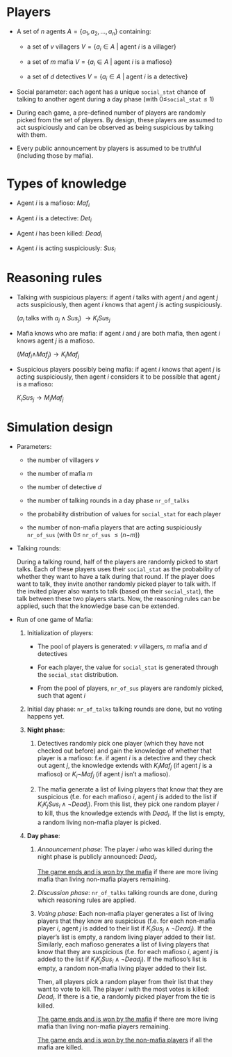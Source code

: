 # Players

-   A set of *n* agents
    *A* = {*a*<sub>1</sub>, *a*<sub>2</sub>, ..., *a*<sub>*n*</sub>}
    containing:

    -   a set of *v* villagers
        *V* = {*a*<sub>*i*</sub> ∈ *A* \| agent *i* is a villager}

    -   a set of *m* mafia
        *V* = {*a*<sub>*i*</sub> ∈ *A* \| agent *i* is a mafioso}

    -   a set of *d* detectives
        *V* = {*a*<sub>*i*</sub> ∈ *A* \| agent *i* is a detective}

-   Social parameter: each agent has a unique `social_stat` chance of
    talking to another agent during a day phase (with
    0≤`social_stat` ≤ 1)

-   During each game, a pre-defined number of players are randomly
    picked from the set of players. By design, these players are assumed
    to act suspiciously and can be observed as being suspicious by
    talking with them.

-   Every public announcement by players is assumed to be truthful
    (including those by mafia).

# Types of knowledge

-   Agent *i* is a mafioso: *Maf*<sub>*i*</sub>

-   Agent *i* is a detective: *Det*<sub>*i*</sub>

-   Agent *i* has been killed: *Dead*<sub>*i*</sub>

-   Agent *i* is acting suspiciously: *Sus*<sub>*i*</sub>

# Reasoning rules

-   Talking with suspicious players: if agent *i* talks with agent *j*
    and agent *j* acts suspiciously, then agent *i* knows that agent *j*
    is acting suspiciously.

    (*a*<sub>*i*</sub> talks with
    *a*<sub>*j*</sub> ∧ *Sus*<sub>*j*</sub>)
     → *K*<sub>*i*</sub>*Sus*<sub>*j*</sub>

-   Mafia knows who are mafia: if agent *i* and *j* are both mafia, then
    agent *i* knows agent *j* is a mafioso.

    (*Maf*<sub>*i*</sub>∧*Maf*<sub>*j*</sub>) → *K*<sub>*i*</sub>*Maf*<sub>*j*</sub>

-   Suspicious players possibly being mafia: if agent *i* knows that
    agent *j* is acting suspiciously, then agent *i* considers it to be
    possible that agent *j* is a mafioso:

    *K*<sub>*i*</sub>*Sus*<sub>*j*</sub> → *M*<sub>*i*</sub>*Maf*<sub>*j*</sub>

# Simulation design

-   Parameters:

    -   the number of villagers *v*

    -   the number of mafia *m*

    -   the number of detective *d*

    -   the number of talking rounds in a day phase `nr_of_talks`

    -   the probability distribution of values for `social_stat` for
        each player

    -   the number of non-mafia players that are acting suspiciously
        `nr_of_sus` (with 0≤ `nr_of_sus`  ≤ (*n*−*m*))

-   Talking rounds:

    During a talking round, half of the players are randomly picked to
    start talks. Each of these players uses their `social_stat` as the
    probability of whether they want to have a talk during that round.
    If the player does want to talk, they invite another randomly picked
    player to talk with. If the invited player also wants to talk (based
    on their `social_stat`), the talk between these two players starts.
    Now, the reasoning rules can be applied, such that the knowledge
    base can be extended.

-   Run of one game of Mafia:

    1.  Initialization of players:

        -   The pool of players is generated: *v* villagers, *m* mafia
            and *d* detectives

        -   For each player, the value for `social_stat` is generated
            through the `social_stat` distribution.

        -   From the pool of players, `nr_of_sus` players are randomly
            picked, such that agent *i*

    2.  Initial day phase: `nr_of_talks` talking rounds are done, but no
        voting happens yet.

    3.  **Night phase**:

        1.  Detectives randomly pick one player (which they have not
            checked out before) and gain the knowledge of whether that
            player is a mafioso: f.e. if agent *i* is a detective and
            they check out agent *j*, the knowledge extends with
            *K*<sub>*i*</sub>*Maf*<sub>*j*</sub> (if agent *j* is a
            mafioso) or *K*<sub>*i*</sub>¬*Maf*<sub>*j*</sub> (if
            agent *j* isn’t a mafioso).

        2.  The mafia generate a list of living players that know that
            they are suspicious (f.e. for each mafioso *i*, agent *j* is
            added to the list if
            *K*<sub>*i*</sub>*K*<sub>*j*</sub>*Sus*<sub>*i*</sub> ∧ ¬*Dead*<sub>*j*</sub>).
            From this list, they pick one random player *i* to kill,
            thus the knowledge extends with *Dead*<sub>*i*</sub>.
            If the list is empty, a random living non-mafia player is
            picked.

    4.  **Day phase**:

        1.  *Announcement phase*: The player *i* who was killed during
            the night phase is publicly announced:
            *Dead*<sub>*i*</sub>.

            <u>The game ends and is won by the mafia</u> if there are
            more living mafia than living non-mafia players remaining.

        2.  *Discussion phase*: `nr_of_talks` talking rounds are done,
            during which reasoning rules are applied.

        3.  *Voting phase*: Each non-mafia player generates a list of
            living players that they know are suspicious (f.e. for each
            non-mafia player *i*, agent *j* is added to their list if
            *K*<sub>*i*</sub>*Sus*<sub>*j*</sub> ∧ ¬*Dead*<sub>*j*</sub>).
            If the player’s list is empty, a random living player added
            to their list. Similarly, each mafioso generates a list of
            living players that know that they are suspicious (f.e. for
            each mafioso *i*, agent *j* is added to the list if
            *K*<sub>*i*</sub>*K*<sub>*j*</sub>*Sus*<sub>*i*</sub> ∧ ¬*Dead*<sub>*j*</sub>).
            If the mafioso’s list is empty, a random non-mafia living
            player added to their list.

            Then, all players pick a random player from their list that
            they want to vote to kill. The player *i* with the most
            votes is killed: *Dead*<sub>*i*</sub>. If there is a
            tie, a randomly picked player from the tie is killed.

            <u>The game ends and is won by the mafia</u> if there are
            more living mafia than living non-mafia players remaining.

            <u>The game ends and is won by the non-mafia players</u> if
            all the mafia are killed.